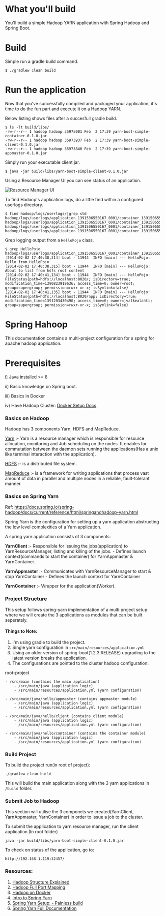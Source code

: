 # What you'll build

You'll build a simple Hadoop YARN application with Spring Hadoop and Spring Boot.

# Build

Simple run a gradle build command.

```text
$ ./gradlew clean build
```

# Run the application

Now that you've successfully compiled and packaged your application, it's time to do the fun part and execute it on a Hadoop YARN.

Below listing shows files after a succesfull gradle build.

```text
$ ls -lt build/libs/
-rw-r--r-- 1 hadoop hadoop 35975001 Feb  2 17:39 yarn-boot-simple-container-0.1.0.jar
-rw-r--r-- 1 hadoop hadoop 35973937 Feb  2 17:39 yarn-boot-simple-client-0.1.0.jar
-rw-r--r-- 1 hadoop hadoop 35973840 Feb  2 17:39 yarn-boot-simple-appmaster-0.1.0.jar
```

Simply run your executable client jar.

```text
$ java -jar build/libs/yarn-boot-simple-client-0.1.0.jar
```

Using a Resource Manager UI you can see status of an application.

![Resource Manager UI](https://raw.github.com/spring-projects/spring-hadoop-samples/master/boot/yarn-boot-simple/rm-ui.png)

To find Hadoop's application logs, do a little find within a configured userlogs directory.

```text
$ find hadoop/logs/userlogs/|grep std
hadoop/logs/userlogs/application_1391506550167_0001/container_1391506550167_0001_01_000002/Container.stdout
hadoop/logs/userlogs/application_1391506550167_0001/container_1391506550167_0001_01_000002/Container.stderr
hadoop/logs/userlogs/application_1391506550167_0001/container_1391506550167_0001_01_000001/Appmaster.stdout
hadoop/logs/userlogs/application_1391506550167_0001/container_1391506550167_0001_01_000001/Appmaster.stderr
```

Grep logging output from a `HelloPojo` class.

```text
$ grep HelloPojo hadoop/logs/userlogs/application_1391506550167_0001/container_1391506550167_0001_01_000002/Container.stdout
[2014-02-02 17:40:38,314] boot - 11944  INFO [main] --- HelloPojo: Hello from HelloPojo
[2014-02-02 17:40:38,315] boot - 11944  INFO [main] --- HelloPojo: About to list from hdfs root content
[2014-02-02 17:40:41,134] boot - 11944  INFO [main] --- HelloPojo: FileStatus{path=hdfs://localhost:8020/; isDirectory=true; modification_time=1390823919636; access_time=0; owner=root; group=supergroup; permission=rwxr-xr-x; isSymlink=false}
[2014-02-02 17:40:41,135] boot - 11944  INFO [main] --- HelloPojo: FileStatus{path=hdfs://localhost:8020/app; isDirectory=true; modification_time=1391203430490; access_time=0; owner=jvalkealahti; group=supergroup; permission=rwxr-xr-x; isSymlink=false}
```



# Spring Hahoop 
This documentation contains a multi-project configuration for a spring for apache hadoop application.

# Prerequisites
i) Java installed >= 8 

ii) Basic knowledge on Spring boot.

iii) Basics in Docker

iv) Have Hadoop Cluster: [Docker Setup Docs](README-DOCKER.md)

### Basics on Hadoop

Hadoop has 3 components Yarn, HDFS and MapReduce.

[Yarn](https://hadoop.apache.org/docs/current/hadoop-yarn/hadoop-yarn-site/YARN.html) :- Yarn is a resource manager which is responsible for resource allocation, monitoring and Job scheduling on the nodes. It enables for commutation between the daemon sets running the applications(Has a unix like terminal interaction with the application).

[HDFS](https://hadoop.apache.org/docs/r1.2.1/hdfs_design.html) :- is a distributed file system.

[MapReduce](https://hadoop.apache.org/docs/r1.2.1/mapred_tutorial.html) :- is a framework for writing applications that process vast amount of data in parallel and multiple nodes in a reliable, fault-tolerant manner.


### Basics on Spring Yarn

Ref: https://docs.spring.io/spring-hadoop/docs/current/reference/html/springandhadoop-yarn.html

Spring Yarn is the configuration for setting up a yarn application abstructing the low level complexities of a Yarn application.

A spring yarn application consists of 3 components:

**YarnClient** :- Responsible for issuing the jobs(application) to YarnResourceManager, listing and killing of the jobs.
            - Defines launch context(commands to start the container) for YarnAppmaster & YarnContainer.

**YarnAppmaster** :- Communicates with YarnResourceManager to start & stop YarnContainer
               - Defines the launch context for YarnContainer

**YarnContainer** :- Wrapper for the application(Worker).

### Project Structure
This setup follows spring-yarn implementation of a multi project setup where we will create the 3 applications as modules that can be built seperately.

#### Things to Note:
1. I'm using gradle to build the project.
2. Single yarn configuration in ``src/main/resources/application.yml``
3. Using an older version of spring-boot(1.2.3.RELEASE) upgrading to the latest version breaks the application.
4. The configurations are pointed to the cluster hadoop configuration.


root-project

    - /src/main (contains the main application)
        - /src/main/java (application logic)
        - /src/main/resources/application.yml (yarn configuration)
        
    - /src/main/java/hello/appmaster (contains appmaster module)
        - /src/main/java (application logic)
        - /src/main/resources/application.yml (yarn configuration)
        
    - /src/main/java/hello/client (contains client module)
        - /src/main/java (application logic)
        - /src/main/resources/application.yml (yarn configuration)
        
    - /src/main/java/hello/container (contains the container module)
        - /src/main/java (application logic)
        - /src/main/resources/application.yml (yarn configuration)


### Build Project

To build the project run(in root of project):

``./gradlew clean build``

This will build the main application along with the 3 yarn applications in ``/build`` folder.

### Submit Job to Hadoop
This section will utilise the 3 componets we created(YarnClient, YarnAppmaster, YarnContainer) in order to issue a job to the cluster.

To submit the application to yarn resource manager, run the client application.(In root folder)

``java -jar build/libs/yarn-boot-simple-client-0.1.0.jar``

To check on status of the application, go to:

``http://192.168.1.119:32457/``

### Resources:

1. [Hadoop Structure Explained](https://www.youtube.com/watch?v=ZFbkNY6Xn94&ab_channel=COSOI)
2. [Hadoop Full Port Mapping](https://www.stefaanlippens.net/hadoop-3-default-ports.html)
3. [Hadoop on Docker](https://www.youtube.com/watch?v=dLTI2HN9Ejg&ab_channel=NextGenLearning)
4. [Intro to Spring Yarn](https://spring.io/blog/2013/09/10/introducing-the-spring-yarn-framework-for-developing-apache-hadoop-yarn-applications)
5. [Spring Yarn Setup: - Painless build](https://www.youtube.com/watch?v=qlvX7_r9aUA&ab_channel=SpringDeveloper)
6. [Spring Yarn Full Documentation](https://docs.spring.io/spring-hadoop/docs/current/reference/html/springandhadoop-yarn.html)